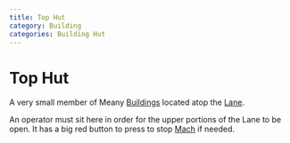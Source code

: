 ```yaml
---
title: Top Hut
category: Building
categories: Building Hut
---
```

# Top Hut

A very small member of Meany [Buildings](Buildings) located atop the [Lane](Lane).

An operator must sit here in order for the upper portions of the Lane to be open. It has a big red button to press to stop [Mach](Mach) if needed.
